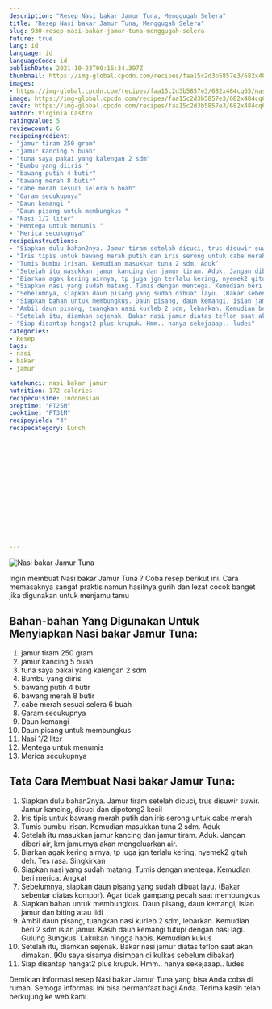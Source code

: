 ```yaml
---
description: "Resep Nasi bakar Jamur Tuna, Menggugah Selera"
title: "Resep Nasi bakar Jamur Tuna, Menggugah Selera"
slug: 930-resep-nasi-bakar-jamur-tuna-menggugah-selera
future: true
lang: id
language: id
languageCode: id
publishDate: 2021-10-23T09:16:34.397Z 
thumbnail: https://img-global.cpcdn.com/recipes/faa15c2d3b5857e3/682x484cq65/nasi-bakar-jamur-tuna-foto-resep-utama.png
images:
- https://img-global.cpcdn.com/recipes/faa15c2d3b5857e3/682x484cq65/nasi-bakar-jamur-tuna-foto-resep-utama.png
image: https://img-global.cpcdn.com/recipes/faa15c2d3b5857e3/682x484cq65/nasi-bakar-jamur-tuna-foto-resep-utama.png
cover: https://img-global.cpcdn.com/recipes/faa15c2d3b5857e3/682x484cq65/nasi-bakar-jamur-tuna-foto-resep-utama.png
author: Virginia Castro
ratingvalue: 5
reviewcount: 6
recipeingredient:
- "jamur tiram 250 gram"
- "jamur kancing 5 buah"
- "tuna saya pakai yang kalengan 2 sdm"
- "Bumbu yang diiris "
- "bawang putih 4 butir"
- "bawang merah 8 butir"
- "cabe merah sesuai selera 6 buah"
- "Garam secukupnya"
- "Daun kemangi "
- "Daun pisang untuk membungkus "
- "Nasi 1/2 liter"
- "Mentega untuk menumis "
- "Merica secukupnya"
recipeinstructions:
- "Siapkan dulu bahan2nya. Jamur tiram setelah dicuci, trus disuwir suwir. Jamur kancing, dicuci dan dipotong2 kecil"
- "Iris tipis untuk bawang merah putih dan iris serong untuk cabe merah"
- "Tumis bumbu irisan. Kemudian masukkan tuna 2 sdm. Aduk"
- "Setelah itu masukkan jamur kancing dan jamur tiram. Aduk. Jangan diberi air, krn jamurnya akan mengeluarkan air."
- "Biarkan agak kering airnya, tp juga jgn terlalu kering, nyemek2 gituh deh. Tes rasa. Singkirkan"
- "Siapkan nasi yang sudah matang. Tumis dengan mentega. Kemudian beri merica. Angkat"
- "Sebelumnya, siapkan daun pisang yang sudah dibuat layu. (Bakar sebentar diatas kompor). Agar tidak gampang pecah saat membungkus"
- "Siapkan bahan untuk membungkus. Daun pisang, daun kemangi, isian jamur dan biting atau lidi"
- "Ambil daun pisang, tuangkan nasi kurleb 2 sdm, lebarkan. Kemudian beri 2 sdm isian jamur. Kasih daun kemangi tutupi dengan nasi lagi. Gulung Bungkus. Lakukan hingga habis. Kemudian kukus"
- "Setelah itu, diamkan sejenak. Bakar nasi jamur diatas teflon saat akan dimakan. (Klu saya sisanya disimpan di kulkas sebelum dibakar)"
- "Siap disantap hangat2 plus krupuk. Hmm.. hanya sekejaaap.. ludes"
categories:
- Resep
tags:
- nasi
- bakar
- jamur

katakunci: nasi bakar jamur 
nutrition: 172 calories
recipecuisine: Indonesian
preptime: "PT25M"
cooktime: "PT31M"
recipeyield: "4"
recipecategory: Lunch


     
    
    
    
    
    
    
    
    
    
    
      
    
---
```



![Nasi bakar Jamur Tuna](https://img-global.cpcdn.com/recipes/faa15c2d3b5857e3/682x484cq65/nasi-bakar-jamur-tuna-foto-resep-utama.png)

Ingin membuat Nasi bakar Jamur Tuna ? Coba resep berikut ini. Cara memasaknya sangat praktis namun hasilnya gurih dan lezat cocok banget jika digunakan untuk menjamu tamu

<!--inarticleads1-->

## Bahan-bahan Yang Digunakan Untuk Menyiapkan Nasi bakar Jamur Tuna:

1. jamur tiram 250 gram
1. jamur kancing 5 buah
1. tuna saya pakai yang kalengan 2 sdm
1. Bumbu yang diiris 
1. bawang putih 4 butir
1. bawang merah 8 butir
1. cabe merah sesuai selera 6 buah
1. Garam secukupnya
1. Daun kemangi 
1. Daun pisang untuk membungkus 
1. Nasi 1/2 liter
1. Mentega untuk menumis 
1. Merica secukupnya



<!--inarticleads2-->

## Tata Cara Membuat Nasi bakar Jamur Tuna:

1. Siapkan dulu bahan2nya. Jamur tiram setelah dicuci, trus disuwir suwir. Jamur kancing, dicuci dan dipotong2 kecil
1. Iris tipis untuk bawang merah putih dan iris serong untuk cabe merah
1. Tumis bumbu irisan. Kemudian masukkan tuna 2 sdm. Aduk
1. Setelah itu masukkan jamur kancing dan jamur tiram. Aduk. Jangan diberi air, krn jamurnya akan mengeluarkan air.
1. Biarkan agak kering airnya, tp juga jgn terlalu kering, nyemek2 gituh deh. Tes rasa. Singkirkan
1. Siapkan nasi yang sudah matang. Tumis dengan mentega. Kemudian beri merica. Angkat
1. Sebelumnya, siapkan daun pisang yang sudah dibuat layu. (Bakar sebentar diatas kompor). Agar tidak gampang pecah saat membungkus
1. Siapkan bahan untuk membungkus. Daun pisang, daun kemangi, isian jamur dan biting atau lidi
1. Ambil daun pisang, tuangkan nasi kurleb 2 sdm, lebarkan. Kemudian beri 2 sdm isian jamur. Kasih daun kemangi tutupi dengan nasi lagi. Gulung Bungkus. Lakukan hingga habis. Kemudian kukus
1. Setelah itu, diamkan sejenak. Bakar nasi jamur diatas teflon saat akan dimakan. (Klu saya sisanya disimpan di kulkas sebelum dibakar)
1. Siap disantap hangat2 plus krupuk. Hmm.. hanya sekejaaap.. ludes




Demikian informasi  resep Nasi bakar Jamur Tuna   yang bisa Anda coba di rumah. Semoga informasi ini bisa bermanfaat bagi Anda. Terima kasih telah berkujung ke web kami
